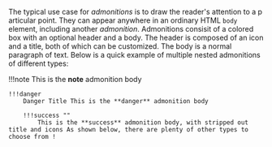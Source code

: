 <!-- markdownlint-disable MD041-->
The typical use case for *admonitions* is to draw the reader's attention to a p articular point. They can appear anywhere in an ordinary HTML `body` element, including another *admonition*. Admonitions consisit of a colored box with an optional header and a body. The header is composed of an icon and a title, both of which can be customized. The body is a normal paragraph of text. Below is a quick example of multiple nested admonitions of different types:

!!!note
    This is the **note** admonition body

    !!!danger
        Danger Title This is the **danger** admonition body

        !!!success ""
            This is the **success** admonition body, with stripped out title and icons As shown below, there are plenty of other types to choose from !

<!-- markdownlint-enable MD041-->
